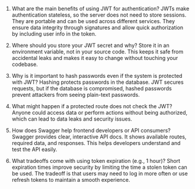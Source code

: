 1) What are the main benefits of using JWT for authentication?
JWTs make authentication stateless, so the server does not need to store sessions. They are portable and can be used across different services. They ensure data integrity through signatures and allow quick authorization by including user info in the token.

2) Where should you store your JWT secret and why?
Store it in an environment variable, not in your source code. This keeps it safe from accidental leaks and makes it easy to change without touching your codebase.

3) Why is it important to hash passwords even if the system is protected with JWT?
Hashing protects passwords in the database. JWT secures requests, but if the database is compromised, hashed passwords prevent attackers from seeing plain-text passwords.

4) What might happen if a protected route does not check the JWT?
Anyone could access data or perform actions without being authorized, which can lead to data leaks and security issues.

5) How does Swagger help frontend developers or API consumers?
Swagger provides clear, interactive API docs. It shows available routes, required data, and responses. This helps developers understand and test the API easily.

6) What tradeoffs come with using token expiration (e.g., 1 hour)?
Short expiration times improve security by limiting the time a stolen token can be used. The tradeoff is that users may need to log in more often or use refresh tokens to maintain a smooth experience.
